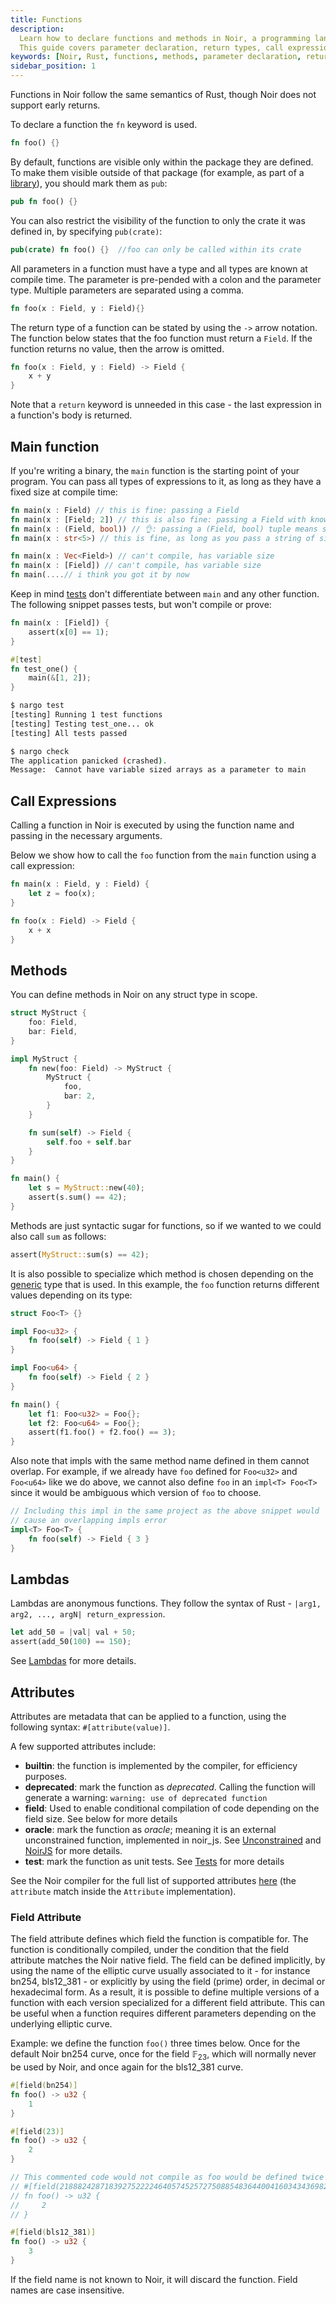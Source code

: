 ```yaml
---
title: Functions
description:
  Learn how to declare functions and methods in Noir, a programming language with Rust semantics.
  This guide covers parameter declaration, return types, call expressions, and more.
keywords: [Noir, Rust, functions, methods, parameter declaration, return types, call expressions]
sidebar_position: 1
---
```


Functions in Noir follow the same semantics of Rust, though Noir does not support early returns.

To declare a function the `fn` keyword is used.

```rust
fn foo() {}
```

By default, functions are visible only within the package they are defined. To make them visible outside of that package (for example, as part of a [library](../modules_packages_crates/crates_and_packages.md#libraries)), you should mark them as `pub`:

```rust
pub fn foo() {}
```

You can also restrict the visibility of the function to only the crate it was defined in, by specifying `pub(crate)`:

```rust
pub(crate) fn foo() {}  //foo can only be called within its crate
```

All parameters in a function must have a type and all types are known at compile time. The parameter
is pre-pended with a colon and the parameter type. Multiple parameters are separated using a comma.

```rust
fn foo(x : Field, y : Field){}
```

The return type of a function can be stated by using the `->` arrow notation. The function below
states that the foo function must return a `Field`. If the function returns no value, then the arrow
is omitted.

```rust
fn foo(x : Field, y : Field) -> Field {
    x + y
}
```

Note that a `return` keyword is unneeded in this case - the last expression in a function's body is
returned.

## Main function

If you're writing a binary, the `main` function is the starting point of your program. You can pass all types of expressions to it, as long as they have a fixed size at compile time:

```rust
fn main(x : Field) // this is fine: passing a Field
fn main(x : [Field; 2]) // this is also fine: passing a Field with known size at compile-time
fn main(x : (Field, bool)) // 👌: passing a (Field, bool) tuple means size 2
fn main(x : str<5>) // this is fine, as long as you pass a string of size 5

fn main(x : Vec<Field>) // can't compile, has variable size
fn main(x : [Field]) // can't compile, has variable size
fn main(....// i think you got it by now
```

Keep in mind [tests](../../tooling/testing.md) don't differentiate between `main` and any other function. The following snippet passes tests, but won't compile or prove:

```rust
fn main(x : [Field]) {
    assert(x[0] == 1);
}

#[test]
fn test_one() {
    main(&[1, 2]);
}
```

```bash
$ nargo test
[testing] Running 1 test functions
[testing] Testing test_one... ok
[testing] All tests passed

$ nargo check
The application panicked (crashed).
Message:  Cannot have variable sized arrays as a parameter to main
```

## Call Expressions

Calling a function in Noir is executed by using the function name and passing in the necessary
arguments.

Below we show how to call the `foo` function from the `main` function using a call expression:

```rust
fn main(x : Field, y : Field) {
    let z = foo(x);
}

fn foo(x : Field) -> Field {
    x + x
}
```

## Methods

You can define methods in Noir on any struct type in scope.

```rust
struct MyStruct {
    foo: Field,
    bar: Field,
}

impl MyStruct {
    fn new(foo: Field) -> MyStruct {
        MyStruct {
            foo,
            bar: 2,
        }
    }

    fn sum(self) -> Field {
        self.foo + self.bar
    }
}

fn main() {
    let s = MyStruct::new(40);
    assert(s.sum() == 42);
}
```

Methods are just syntactic sugar for functions, so if we wanted to we could also call `sum` as
follows:

```rust
assert(MyStruct::sum(s) == 42);
```

It is also possible to specialize which method is chosen depending on the [generic](./generics.md) type that is used. In this example, the `foo` function returns different values depending on its type:

```rust
struct Foo<T> {}

impl Foo<u32> {
    fn foo(self) -> Field { 1 }
}

impl Foo<u64> {
    fn foo(self) -> Field { 2 }
}

fn main() {
    let f1: Foo<u32> = Foo{};
    let f2: Foo<u64> = Foo{};
    assert(f1.foo() + f2.foo() == 3);
}
```

Also note that impls with the same method name defined in them cannot overlap. For example, if we already have `foo` defined for `Foo<u32>` and `Foo<u64>` like we do above, we cannot also define `foo` in an `impl<T> Foo<T>` since it would be ambiguous which version of `foo` to choose.

```rust
// Including this impl in the same project as the above snippet would
// cause an overlapping impls error
impl<T> Foo<T> {
    fn foo(self) -> Field { 3 }
}
```

## Lambdas

Lambdas are anonymous functions. They follow the syntax of Rust - `|arg1, arg2, ..., argN| return_expression`.

```rust
let add_50 = |val| val + 50;
assert(add_50(100) == 150);
```

See [Lambdas](./lambdas.md) for more details.

## Attributes

Attributes are metadata that can be applied to a function, using the following syntax: `#[attribute(value)]`.

A few supported attributes include:

- **builtin**: the function is implemented by the compiler, for efficiency purposes.
- **deprecated**: mark the function as _deprecated_. Calling the function will generate a warning: `warning: use of deprecated function`
- **field**: Used to enable conditional compilation of code depending on the field size. See below for more details
- **oracle**: mark the function as _oracle_; meaning it is an external unconstrained function, implemented in noir_js. See [Unconstrained](./unconstrained.md) and [NoirJS](../../reference/NoirJS/noir_js/index.md) for more details.
- **test**: mark the function as unit tests. See [Tests](../../tooling/testing.md) for more details

See the Noir compiler for the full list of supported attributes [here](https://github.com/noir-lang/noir/blob/master/compiler/noirc_frontend/src/lexer/token.rs#L631) (the `attribute` match inside the `Attribute` implementation).

### Field Attribute

The field attribute defines which field the function is compatible for. The function is conditionally compiled, under the condition that the field attribute matches the Noir native field.
The field can be defined implicitly, by using the name of the elliptic curve usually associated to it - for instance bn254, bls12_381 - or explicitly by using the field (prime) order, in decimal or hexadecimal form.
As a result, it is possible to define multiple versions of a function with each version specialized for a different field attribute. This can be useful when a function requires different parameters depending on the underlying elliptic curve.

Example: we define the function `foo()` three times below. Once for the default Noir bn254 curve, once for the field $\mathbb F_{23}$, which will normally never be used by Noir, and once again for the bls12_381 curve.

```rust
#[field(bn254)]
fn foo() -> u32 {
    1
}

#[field(23)]
fn foo() -> u32 {
    2
}

// This commented code would not compile as foo would be defined twice because it is the same field as bn254
// #[field(21888242871839275222246405745257275088548364400416034343698204186575808495617)]
// fn foo() -> u32 {
//     2
// }

#[field(bls12_381)]
fn foo() -> u32 {
    3
}
```

If the field name is not known to Noir, it will discard the function. Field names are case insensitive.
